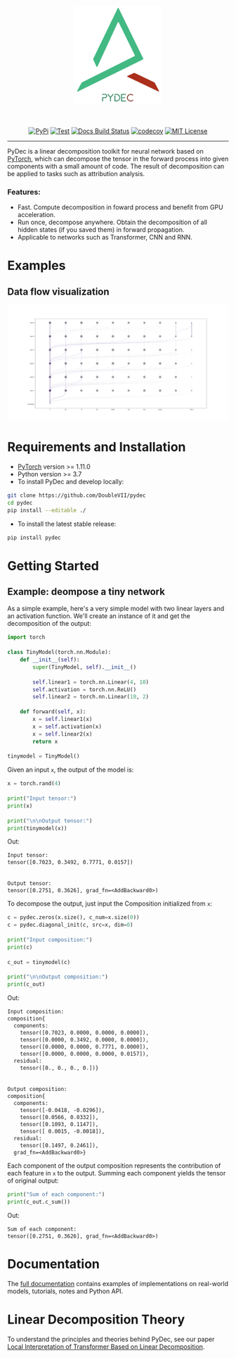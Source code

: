 
<p align="center">
  <img src="docs/_images/PyDec_Logo1.png" width="200">
</p>

<p align="center">
  <br />
  <br />
  <a href="https://pypi.org/project/pydec/"><img alt="PyPi" src="https://img.shields.io/pypi/v/pydec" /></a>
  <a href="https://github.com/DoubleVII/pydec/actions/workflows/python-package-conda.yml"><img alt="Test" src="https://github.com/DoubleVII/pydec/actions/workflows/python-package-conda.yml/badge.svg?branch=master" /></a>
  <a href="https://doublevii.github.io/pydec/"><img alt="Docs Build Status" src="https://img.shields.io/github/actions/workflow/status/DoubleVII/pydec/deploy-static-pages.yml?label=docs" /></a>
  <a href="https://codecov.io/gh/DoubleVII/pydec"><img alt="codecov" src="https://codecov.io/gh/DoubleVII/pydec/branch/master/graph/badge.svg?token=UGXWFEKQA9" /></a>
  <a href="https://opensource.org/licenses/MIT"><img alt="MIT License" src="https://img.shields.io/badge/License-MIT-yellow.svg" /></a>
</p>

--------------------------------------------------------------------------------

PyDec is a linear decomposition toolkit for neural network based on [PyTorch](https://pytorch.org/), which can decompose the tensor in the forward process into given components with a small amount of code. The result of decomposition can be applied to tasks such as attribution analysis.

### Features:
* Fast. Compute decomposition in foward process and benefit from GPU acceleration.
* Run once, decompose anywhere. Obtain the decomposition of all hidden states (if you saved them) in forward propagation.
* Applicable to networks such as Transformer, CNN and RNN.

# Examples
<!-- ## Attribution
Contribution Heat maps of the Roberta model (fine-tuned on SST-2). Warm colors indicate high
contribution while cool colors indicate low contribution. The outputs of the model were positive, negative and positive, but the latter two samples did not match the labels.

<div align="center">
<img src="./docs/assets/img/pydec_demo1.png" width="70%">
</div> -->

## Data flow visualization

![Data flow demo](docs/_images/pydec_demo2_1.gif)

# Requirements and Installation
* [PyTorch](https://pytorch.org/) version >= 1.11.0
* Python version >= 3.7
* To install PyDec and develop locally:

``` bash
git clone https://github.com/DoubleVII/pydec
cd pydec
pip install --editable ./
```

* To install the latest stable release:
``` bash
pip install pydec
```

# Getting Started

## Example: deompose a tiny network

As a simple example, here's a very simple model with two linear layers and an activation function. We'll create an instance of it and get the decomposition of the output:
```python
import torch

class TinyModel(torch.nn.Module):
    def __init__(self):
        super(TinyModel, self).__init__()

        self.linear1 = torch.nn.Linear(4, 10)
        self.activation = torch.nn.ReLU()
        self.linear2 = torch.nn.Linear(10, 2)

    def forward(self, x):
        x = self.linear1(x)
        x = self.activation(x)
        x = self.linear2(x)
        return x

tinymodel = TinyModel()
```

Given an input `x`, the output of the model is:
```python
x = torch.rand(4)

print("Input tensor:")
print(x)

print("\n\nOutput tensor:")
print(tinymodel(x))
```
Out:
```
Input tensor:
tensor([0.7023, 0.3492, 0.7771, 0.0157])


Output tensor:
tensor([0.2751, 0.3626], grad_fn=<AddBackward0>)
```
To decompose the output, just input the Composition initialized from `x`:
```python
c = pydec.zeros(x.size(), c_num=x.size(0))
c = pydec.diagonal_init(c, src=x, dim=0)

print("Input composition:")
print(c)

c_out = tinymodel(c)

print("\n\nOutput composition:")
print(c_out)
```
Out:
```
Input composition:
composition{
  components:
    tensor([0.7023, 0.0000, 0.0000, 0.0000]),
    tensor([0.0000, 0.3492, 0.0000, 0.0000]),
    tensor([0.0000, 0.0000, 0.7771, 0.0000]),
    tensor([0.0000, 0.0000, 0.0000, 0.0157]),
  residual:
    tensor([0., 0., 0., 0.])}


Output composition:
composition{
  components:
    tensor([-0.0418, -0.0296]),
    tensor([0.0566, 0.0332]),
    tensor([0.1093, 0.1147]),
    tensor([ 0.0015, -0.0018]),
  residual:
    tensor([0.1497, 0.2461]),
  grad_fn=<AddBackward0>}
```

Each component of the output composition represents the contribution of each feature in `x` to the output.
Summing each component yields the tensor of original output:
```python
print("Sum of each component:")
print(c_out.c_sum())
```
Out:
```
Sum of each component:
tensor([0.2751, 0.3626], grad_fn=<AddBackward0>)
```

# Documentation

The [full documentation](https://doublevii.github.io/pydec/) contains examples of implementations on real-world models, tutorials, notes and Python API.


# Linear Decomposition Theory
To understand the principles and theories behind PyDec, see our paper [Local Interpretation of Transformer Based on Linear Decomposition]().